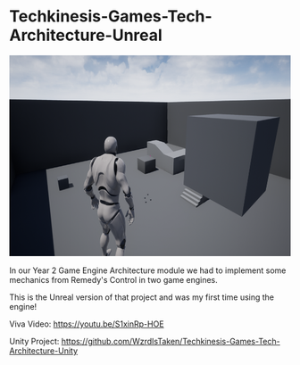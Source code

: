 # Techkinesis-Games-Tech-Architecture-Unreal

<img src="Screenshots/Demo Scene Screenshot.png" width=640 height=360>

In our Year 2 Game Engine Architecture module we had to implement some mechanics from Remedy's Control in two game engines. 

This is the Unreal version of that project and was my first time using the engine!

Viva Video:
https://youtu.be/S1xinRp-HOE

Unity Project:
https://github.com/WzrdIsTaken/Techkinesis-Games-Tech-Architecture-Unity
